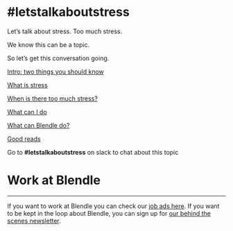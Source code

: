 # #letstalkaboutstress

Let’s talk about stress. Too much stress. 

We know this can be a topic.

So let’s get this conversation going. 

[Intro: two things you should know](#letstalkaboutstress%201a5c65a1b57d81228f2bc8dc0701a3f8/Intro%20two%20things%20you%20should%20know%201a5c65a1b57d812893eef038c0ce7e67.md)

[What is stress](#letstalkaboutstress%201a5c65a1b57d81228f2bc8dc0701a3f8/What%20is%20stress%201a5c65a1b57d81a09ecbec77a96ad9b2.md)

[When is there too much stress?](#letstalkaboutstress%201a5c65a1b57d81228f2bc8dc0701a3f8/When%20is%20there%20too%20much%20stress%201a5c65a1b57d812bb4f5cf2c81e316a1.md)

[What can I do](#letstalkaboutstress%201a5c65a1b57d81228f2bc8dc0701a3f8/What%20can%20I%20do%201a5c65a1b57d812eb3fbf9bfdfb10f5a.md)

[What can Blendle do?](#letstalkaboutstress%201a5c65a1b57d81228f2bc8dc0701a3f8/What%20can%20Blendle%20do%201a5c65a1b57d810eb481e3a9e30fca40.md)

[Good reads](#letstalkaboutstress%201a5c65a1b57d81228f2bc8dc0701a3f8/Good%20reads%201a5c65a1b57d81d398eff055075657f2.md)

Go to **#letstalkaboutstress** on slack to chat about this topic

# Work at Blendle

---

If you want to work at Blendle you can check our [job ads here](https://blendle.homerun.co/). If you want to be kept in the loop about Blendle, you can sign up for [our behind the scenes newsletter](https://blendle.homerun.co/yes-keep-me-posted/tr/apply?token=8092d4128c306003d97dd3821bad06f2).